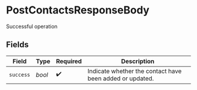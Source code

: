 # PostContactsResponseBody

Successful operation


## Fields

| Field                                                    | Type                                                     | Required                                                 | Description                                              |
| -------------------------------------------------------- | -------------------------------------------------------- | -------------------------------------------------------- | -------------------------------------------------------- |
| `success`                                                | *bool*                                                   | :heavy_check_mark:                                       | Indicate whether the contact have been added or updated. |